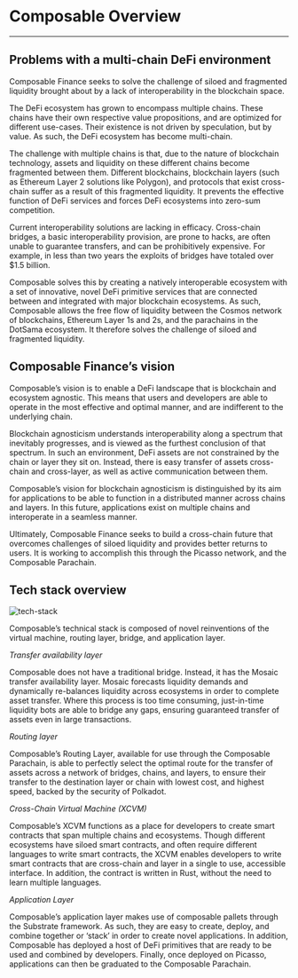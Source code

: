 # Composable Overview

---

## Problems with a multi-chain DeFi environment

Composable Finance seeks to solve the challenge of siloed and fragmented 
liquidity brought about by a lack of interoperability in the blockchain 
space.

The DeFi ecosystem has grown to encompass multiple chains. These chains have 
their own respective value propositions, and are optimized for different 
use-cases. Their existence is not driven by speculation, but by value. As such, 
the DeFi ecosystem has become multi-chain.

The challenge with multiple chains is that, due to the nature of blockchain 
technology, assets and liquidity on these different chains become fragmented 
between them. Different blockchains, blockchain layers (such as Ethereum Layer 2 
solutions like Polygon), and protocols that exist cross-chain suffer as a result 
of this fragmented liquidity. It prevents the effective function of DeFi 
services and forces DeFi ecosystems into zero-sum competition. 

Current interoperability solutions are lacking in efficacy. Cross-chain bridges, 
a basic interoperability provision, are prone to hacks, are often unable to 
guarantee transfers, and can be prohibitively expensive. For example, in less 
than two years the exploits of bridges have totaled over $1.5 billion. 

Composable solves this by creating a natively interoperable ecosystem with a set 
of innovative, novel DeFi primitive services that are connected between and 
integrated with major blockchain ecosystems. As such, Composable allows the free 
flow of liquidity between the Cosmos network of blockchains, Ethereum Layer 1s 
and 2s, and the parachains in the DotSama ecosystem. It therefore solves the 
challenge of siloed and fragmented liquidity.

## Composable Finance’s vision

Composable’s vision is to enable a DeFi landscape that is blockchain and 
ecosystem agnostic. This means that users and developers are able to operate in 
the most effective and optimal manner, and are indifferent to the underlying 
chain.

Blockchain agnosticism understands interoperability along a spectrum that 
inevitably progresses, and is viewed as the furthest conclusion of that 
spectrum. In such an environment, DeFi assets are not constrained by the chain 
or layer they sit on. Instead, there is easy transfer of assets cross-chain and 
cross-layer, as well as active communication between them. 

Composable’s vision for blockchain agnosticism is distinguished by its aim for 
applications to be able to function in a distributed manner across chains and 
layers. In this future, applications exist on multiple chains and interoperate 
in a seamless manner.

Ultimately, Composable Finance seeks to build a cross-chain future that 
overcomes challenges of siloed liquidity and provides better returns to users. 
It is working to accomplish this through the Picasso network, and the Composable 
Parachain.

## Tech stack overview

![tech-stack](./tech-stack-overview.png)

Composable’s technical stack is composed of novel reinventions of the virtual 
machine, routing layer, bridge, and application layer.

*Transfer availability layer*

Composable does not have a traditional bridge. Instead, it has the Mosaic 
transfer availability layer. Mosaic forecasts liquidity demands and dynamically 
re-balances liquidity across ecosystems in order to complete asset transfer. 
Where this process is too time consuming, just-in-time liquidity bots are able 
to bridge any gaps, ensuring guaranteed transfer of assets even in large 
transactions.

*Routing layer*

Composable’s Routing Layer, available for use through the Composable Parachain, 
is able to perfectly select the optimal route for the transfer of assets across 
a network of bridges, chains, and layers, to ensure their transfer to the 
destination layer or chain with lowest cost, and highest speed, backed by the 
security of Polkadot.

*Cross-Chain Virtual Machine (XCVM)*

Composable’s XCVM functions as a place for developers to create smart contracts 
that span multiple chains and ecosystems. Though different ecosystems have 
siloed smart contracts, and often require different languages to write smart 
contracts, the XCVM enables developers to write smart contracts that are 
cross-chain and layer in a single to use, accessible interface. In addition, the 
contract is written in Rust, without the need to learn multiple languages.

*Application Layer*

Composable’s application layer makes use of composable pallets through the 
Substrate framework. As such, they are easy to create, deploy, and combine 
together or ‘stack’ in order to create novel applications. In addition, 
Composable has deployed a host of DeFi primitives that are ready to be used and 
combined by developers. Finally, once deployed on Picasso, applications can then 
be graduated to the Composable Parachain.

